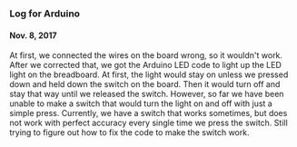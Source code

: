 ### Log for Arduino

#### Nov. 8, 2017
At first, we connected the wires on the board wrong, so it wouldn't work. After we corrected that, we got the Arduino LED code to light up the LED light on the breadboard. At first, the light would stay on unless we pressed down and held down the switch on the board. Then it would turn off and stay that way until we released the switch. However, so far we have been unable to make a switch that would turn the light on and off with just a simple press. Currently, we have a switch that works sometimes, but does not work with perfect accuracy every single time we press the switch. Still trying to figure out how to fix the code to make the switch work. 
